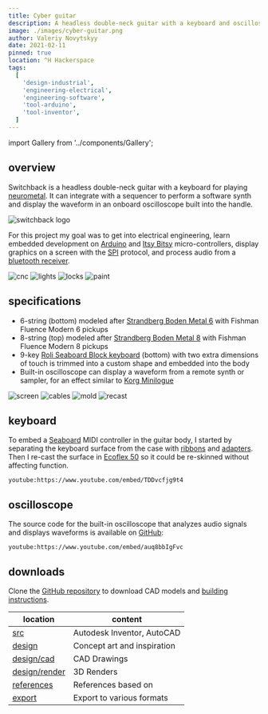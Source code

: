 ```yaml
---
title: Cyber guitar
description: A headless double-neck guitar with a keyboard and oscilloscope
image: ./images/cyber-guitar.png
author: Valeriy Novytskyy
date: 2021-02-11
pinned: true
location: ^H Hackerspace
tags:
  [
    'design-industrial',
    'engineering-electrical',
    'engineering-software',
    'tool-arduino',
    'tool-inventor',
  ]
---
```


import Gallery from '../components/Gallery';

## overview

Switchback is a headless double-neck guitar with a keyboard for playing [neurometal](https://www.youtube.com/playlist?list=PL2ZwTvIdYJGJxl1kszP3a_z6O4DcHwvok). It can integrate with a sequencer to perform a software synth and display the waveform in an onboard oscilloscope built into the handle.

![switchback logo](./images/cyber-guitar-logo.png)

For this project my goal was to get into electrical engineering, learn embedded development on [Arduino](https://www.arduino.cc/) and [Itsy Bitsy](https://www.adafruit.com/product/3675) micro-controllers, display graphics on a screen with the [SPI](https://learn.sparkfun.com/tutorials/serial-peripheral-interface-spi/all) protocol, and process audio from a [bluetooth receiver](https://www.amazon.com/gp/product/B07W7YCFS1).

<Gallery>
  <img alt="cnc" src="./images/cyber-guitar-cnc.jpg"/>
  <img alt="lights" src="./images/cyber-guitar-lights.jpg"/>
  <img alt="locks" src="./images/cyber-guitar-locks.jpg"/>
  <img alt="paint" src="./images/cyber-guitar-paint.jpg"/>
</Gallery>

## specifications

- 6-string (bottom) modeled after [Strandberg Boden Metal 6](https://strandbergguitars.com/product/boden-metal-6-white-pearl/) with Fishman Fluence Modern 6 pickups
- 8-string (top) modeled after [Strandberg Boden Metal 8](https://www.sweetwater.com/store/detail/BDMT8BKP--strandberg-boden-metal-8-black-pearl) with Fishman Fluence Modern 8 pickups
- 9-key [Roli Seaboard Block keyboard](https://roli.com/products/seaboard) (bottom) with two extra dimensions of touch is trimmed into a custom shape and embedded into the body
- Built-in oscilloscope can display a waveform from a remote synth or sampler, for an effect similar to [Korg Minilogue](https://www.sweetwater.com/store/detail/MinilogueXD--korg-minilogue-xd-4-voice-analog-synthesizer)

<Gallery>
  <img alt="screen" src="./images/cyber-guitar-screen.jpg"/>
  <img alt="cables" src="./images/cyber-guitar-ribbons.jpg"/>
  <img alt="mold" src="./images/cyber-guitar-mold.jpg"/>
  <img alt="recast" src="./images/cyber-guitar-cast.jpg"/>
</Gallery>

## keyboard

To embed a [Seaboard](https://roli.com/products/seaboard/rise2) MIDI controller in the guitar body, I started by separating the keyboard surface from the case with [ribbons](https://www.amazon.com/gp/product/B07RS4QST3) and [adapters](https://www.amazon.com/gp/product/B07RT6XM3W).
Then I re-cast the surface in [Ecoflex 50](https://www.smooth-on.com/products/ecoflex-00-50/) so it could be re-skinned without affecting function.

`youtube:https://www.youtube.com/embed/TDDvcfjg9t4`

## oscilloscope

The source code for the built-in oscilloscope that analyzes audio signals and displays waveforms is available on [GitHub](https://github.com/01binary/switchback/blob/master/src/code/oscilloscope.ino):

`youtube:https://www.youtube.com/embed/auq8bbIgFvc`

## downloads

Clone the [GitHub repository](https://github.com/01binary/switchback) to download CAD models and [building instructions](switchback-instructions.pdf).

| location                                                                          | content                     |
| --------------------------------------------------------------------------------- | --------------------------- |
| [src](https://github.com/01binary/switchback/tree/master/src)                     | Autodesk Inventor, AutoCAD  |
| [design](https://github.com/01binary/switchback/tree/master/design)               | Concept art and inspiration |
| [design/cad](https://github.com/01binary/switchback/tree/master/design/cad)       | CAD Drawings                |
| [design/render](https://github.com/01binary/switchback/tree/master/design/render) | 3D Renders                  |
| [references](https://github.com/01binary/switchback/tree/master/references)       | References based on         |
| [export](https://github.com/01binary/switchback/tree/master/export)               | Export to various formats   |
